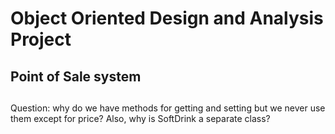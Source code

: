 # Object Oriented Design and Analysis Project
## Point of Sale system

##
Question: why do we have methods for getting and setting but we never use them except for price? Also, why is SoftDrink a separate class?
